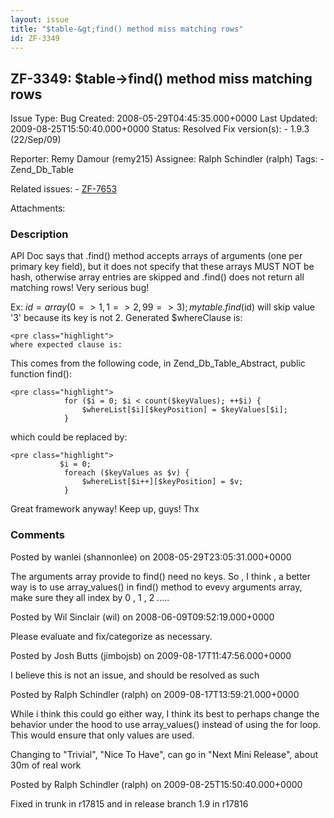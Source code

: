```yaml
---
layout: issue
title: "$table-&gt;find() method miss matching rows"
id: ZF-3349
---
```


ZF-3349: $table->find() method miss matching rows
-------------------------------------------------

 Issue Type: Bug Created: 2008-05-29T04:45:35.000+0000 Last Updated: 2009-08-25T15:50:40.000+0000 Status: Resolved Fix version(s): - 1.9.3 (22/Sep/09)
 
 Reporter:  Remy Damour (remy215)  Assignee:  Ralph Schindler (ralph)  Tags: - Zend\_Db\_Table
 
 Related issues: - [ZF-7653](/issues/browse/ZF-7653)
 
 Attachments: 
### Description

API Doc says that .find() method accepts arrays of arguments (one per primary key field), but it does not specify that these arrays MUST NOT be hash, otherwise array entries are skipped and .find() does not return all matching rows! Very serious bug!

Ex: $id = array(0=>1, 1=>2, 99=>3); mytable.find($id) will skip value '3' because its key is not 2. Generated $whereClause is:

 
    <pre class="highlight">
    where expected clause is:


This comes from the following code, in Zend\_Db\_Table\_Abstract, public function find():

 
    <pre class="highlight">
                for ($i = 0; $i < count($keyValues); ++$i) {
                    $whereList[$i][$keyPosition] = $keyValues[$i];
                }


which could be replaced by:

 
    <pre class="highlight">
               $i = 0;
                foreach ($keyValues as $v) {
                    $whereList[$i++][$keyPosition] = $v;
                }


Great framework anyway! Keep up, guys! Thx

 

 

### Comments

Posted by wanlei (shannonlee) on 2008-05-29T23:05:31.000+0000

The arguments array provide to find() need no keys. So , I think , a better way is to use array\_values() in find() method to evevy arguments array, make sure they all index by 0 , 1 , 2 .....

 

 

Posted by Wil Sinclair (wil) on 2008-06-09T09:52:19.000+0000

Please evaluate and fix/categorize as necessary.

 

 

Posted by Josh Butts (jimbojsb) on 2009-08-17T11:47:56.000+0000

I believe this is not an issue, and should be resolved as such

 

 

Posted by Ralph Schindler (ralph) on 2009-08-17T13:59:21.000+0000

While i think this could go either way, I think its best to perhaps change the behavior under the hood to use array\_values() instead of using the for loop. This would ensure that only values are used.

Changing to "Trivial", "Nice To Have", can go in "Next Mini Release", about 30m of real work

 

 

Posted by Ralph Schindler (ralph) on 2009-08-25T15:50:40.000+0000

Fixed in trunk in r17815 and in release branch 1.9 in r17816

 

 